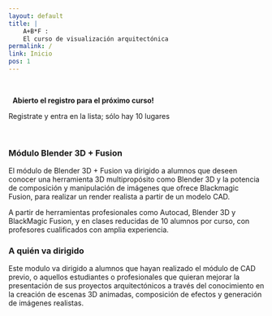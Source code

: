 ```yaml
---
layout: default
title: |
    A+B*F :    
    El curso de visualización arquitectónica
permalink: /
link: Inicio
pos: 1
---
```


&nbsp;

<div class="alert alert-success text-center">
&nbsp;
<strong>Abierto el registro para el próximo curso!</strong>
<p>Registrate y entra en la lista; sólo hay 10 lugares</p>
</div>

&nbsp;

### Módulo Blender 3D + Fusion

El módulo de  Blender 3D + Fusion va dirigido a alumnos que deseen conocer una herramienta 3D multipropósito como Blender 3D y la potencia de composición y manipulación de imágenes que ofrece Blackmagic Fusion, para realizar un render realista a partir de un modelo CAD.

A partir de herramientas profesionales como Autocad, Blender 3D y BlackMagic Fusion, y en clases reducidas de 10 alumnos por curso, con profesores cualificados con amplia experiencia.

### A quién va dirigido

Este modulo va dirigido a alumnos que hayan realizado el módulo de CAD previo, o aquellos estudiantes o profesionales que quieran mejorar la presentación de sus proyectos arquitectónicos a través del conocimiento en la creación de escenas 3D animadas, composición de efectos y generación de imágenes realistas.
